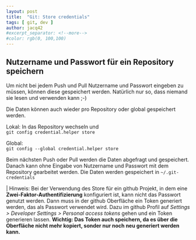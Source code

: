 ```yaml
---
layout: post
title:  "Git: Store credentials"
tags: [ git, dev ]
author: jacq42
#excerpt_separator: <!--more-->
#color: rgb(0, 100,100)
---
```


## Nutzername und Passwort für ein Repository speichern

Um nicht bei jedem Push und Pull Nutzername und Passwort eingeben zu müssen, können diese gespeichert werden. Natürlich nur so, dass niemand sie lesen und verwenden kann ;-)

Die Daten können auch wieder pro Repository oder global gespeichert werden.

Lokal: In das Repository wechseln und \
`git config credential.helper store`

Global:\
`git config --global credential.helper store`

Beim nächsten Push oder Pull werden die Daten abgefragt und gespeichert. Danach kann ohne Eingabe von Nutzername und Passwort mit dem Repository gearbeitet werden. Die Daten werden gespeichert in `~/.git-credentials`

| Hinweis: Bei der Verwendung des Store für ein github Projekt, in dem eine **Zwei-Faktor-Authentifizierung** konfiguriert ist, kann nicht das Passwort genutzt werden. Dann muss in der github Oberfläche ein Token generiert werden, das als Passwort verwendet wird. Dazu im github Profil auf _Settings > Developer Settings > Personal access tokens_ gehen und ein Token generieren lassen. **Wichtig: Das Token auch speichern, da es über die Oberfläche nicht mehr kopiert, sonder nur noch neu generiert werden kann.**
